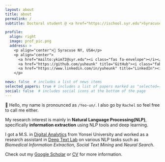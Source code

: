 ```yaml
---
layout: about
title: about
permalink: /
subtitle: Doctoral student @ <a href="https://ischool.syr.edu">Syracuse University Information Science & Technology</a>

profile:
  align: right
  image: prof_pic.png
  address: >
    <p align="center">📍 Syracuse NY, USA</p>
    <p align="center">
      <a href="mailto:ykim72@syr.edu"><i class="fas fa-envelope"></i></a> 
      <a href="https://github.com/yuheunk" title="GitHub"><i class="fab fa-github"></i></a>
      <a href="https://www.linkedin.com/in/yuheunk" title="LinkedIn"><i class="fab fa-linkedin"></i></a>
    </p>

news: false  # includes a list of news items
selected_papers: true # includes a list of papers marked as "selected={true}"
social: false  # includes social icons at the bottom of the page
---
```


👋 Hello, my name is pronounced as `/Yeo-un/`. I also go by `Rachel` so feel free to call me either. 

My research interest is mainly in <b>Natural Language Processing(NLP)</b>, specifically <b>information extraction</b> using NLP tools and deep learning.

I got a M.S. in [Digital Analytics](https://digitalanalytics.yonsei.ac.kr/digital_analytics/index.do) from Yonsei University and worked as a research assistant in [Deep Text Lab](https://deeptext.yonsei.ac.kr) on various NLP tasks such as <i>Biomedical Information Extraction, Social Text Mining</i> and <i>Neural Search</i>.

Check out my [Google Scholar](https://scholar.google.com/citations?user=JYrO_FYAAAAJ&hl=ko&oi=ao) or [CV](https://yuheunk.github.io/assets/pdf/CV_yk_2401.pdf) for more information. <br>